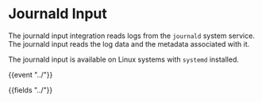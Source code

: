 # Journald Input

The journald input integration reads logs from the `journald` system service.
The journald input reads the log data and the metadata associated with it.

The journald input is available on Linux systems with `systemd` installed.

{{event "../"}}

{{fields "../"}}